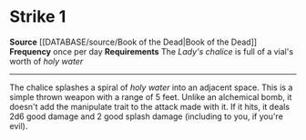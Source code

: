﻿---
actions: '[one-action]'
cost: null
element: null
frequency: once per day
id: '1167'
name: Strike
rarity: Common
requirement: TheLady's chaliceis full of a vial's worth ofholy water
rus_type_level: null
school: null
source: '[[DATABASE/source/Book of the Dead|Book of the Dead]]'
trait: null
trigger: null
type: Action

---
# Strike <span class="action-icon">1</span>

**Source** [[DATABASE/source/Book of the Dead|Book of the Dead]]
**Frequency** once per day
**Requirements** The _Lady's chalice_ is full of a vial's worth of _holy water_

---
The chalice splashes a spiral of _holy water_ into an adjacent space. This is a simple thrown weapon with a range of 5 feet. Unlike an alchemical bomb, it doesn't add the manipulate trait to the attack made with it. If it hits, it deals 2d6 good damage and 2 good splash damage (including to you, if you're evil).